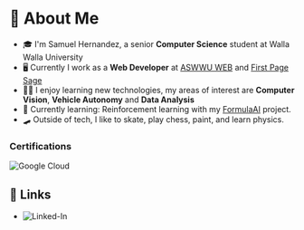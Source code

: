 <!-- # Hello there! <img src="https://media.giphy.com/media/hvRJCLFzcasrR4ia7z/giphy.gif" width="25px"> -->

<!--
Inspired: https://github.com/SanchezPepe/sanchezpepe

**SamuelHernandez/SamuelSHernandez** is a ✨ _special_ ✨ repository because its `README.md` (this file) appears on your GitHub profile.
languages: https://github.com/Ileriayo/markdown-badges#languages
-->

# 🚀 About Me

- 🎓 I'm Samuel Hernandez, a senior **Computer Science** student at Walla Walla University
- 🖥 Currently I work as a **Web Developer** at [ASWWU WEB](https://github.com/ASWWU-Web) and [First Page Sage](https://firstsagepage.com)
- 👨‍💻 I enjoy learning new technologies, my areas of interest are **Computer Vision**, **Vehicle Autonomy** and **Data Analysis**
- 📓 Currently learning: Reinforcement learning with my [FormulaAI](https://github.com/SamuelSHernandez/FormulaAI) project.
- 🛹 Outside of tech, I like to skate, play chess, paint, and learn physics.
<!-- 
## 🛠️ Languages
![python](https://img.shields.io/badge/Python-3776AB?style=for-the-badge&logo=python&logoColor=white)
![C++](https://img.shields.io/badge/c++-%2300599C.svg?style=for-the-badge&logo=c%2B%2B&logoColor=white)

### Front-End Development
![html](https://img.shields.io/badge/HTML5-E34F26?style=for-the-badge&logo=html5&logoColor=white)
![css](https://img.shields.io/badge/CSS3-1572B6?style=for-the-badge&logo=css3&logoColor=white)
![bootstrap](https://img.shields.io/badge/Bootstrap-563D7C?style=for-the-badge&logo=bootstrap&logoColor=white)

### Database
![mysql](https://img.shields.io/badge/MySQL-00000F?style=for-the-badge&logo=mysql&logoColor=white)
 -->
### Certifications
![Google Cloud](https://www.cloudskillsboost.google/public_profiles/96ad637f-cef7-476d-8028-cca73d1b9f97)



## 🔗 Links
<!-- - ![portfolio](https://samuel-hernandez.com/) -->
- ![Linked-In](https://www.linkedin.com/in/samuel-hernandez-6340861a6/)



